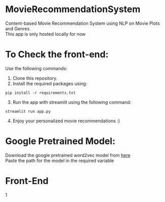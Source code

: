 # MovieRecommendationSystem
Content-based Movie Recommendation System using NLP on Movie Plots and Genres.  
This app is only hosted locally for now

# To Check the front-end:
Use the following commands:
1. Clone this repository.
2. Install the required packages using:
```
pip install -r requirements.txt
```
3. Run the app with streamlit using the following command:
```
streamlit run app.py
```
4. Enjoy your personalized movie recommendations :)



# Google Pretrained Model:
Download the google pretrained word2vec model from [here](https://drive.google.com/file/d/0B7XkCwpI5KDYNlNUTTlSS21pQmM/edit?resourcekey=0-wjGZdNAUop6WykTtMip30g)  
Paste the path for the model in the required variable


# Front-End

1[]()



